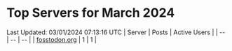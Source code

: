 # Top Servers for March 2024
Last Updated: 03/01/2024 07:13:16 UTC
| Server | Posts | Active Users |
| -- | -- | -- |
| [fosstodon.org](https://fosstodon.org/tags/PowerShell) | 1 | 1 |
